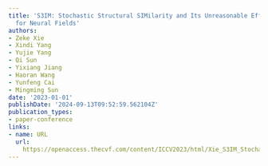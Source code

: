 ```yaml
---
title: 'S3IM: Stochastic Structural SIMilarity and Its Unreasonable Effectiveness
  for Neural Fields'
authors:
- Zeke Xie
- Xindi Yang
- Yujie Yang
- Qi Sun
- Yixiang Jiang
- Haoran Wang
- Yunfeng Cai
- Mingming Sun
date: '2023-01-01'
publishDate: '2024-09-13T09:52:59.562104Z'
publication_types:
- paper-conference
links:
- name: URL
  url: 
    https://openaccess.thecvf.com/content/ICCV2023/html/Xie_S3IM_Stochastic_Structural_SIMilarity_and_Its_Unreasonable_Effectiveness_for_Neural_ICCV_2023_paper.html
---
```

